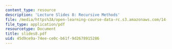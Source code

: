 ```yaml
---
content_type: resource
description: 'Lecture Slides 8: Recursive Methods'
file: /media/https%3A/open-learning-course-data-rc.s3.amazonaws.com/14-128-dynamic-optimization-economic-applications-recursive-methods-spring-2003/45d9ce9a74eece0cb61f9d2678915286_slides8.pdf
file_type: application/pdf
resourcetype: Document
title: slides8.pdf
uid: 45d9ce9a-74ee-ce0c-b61f-9d2678915286
---
```


